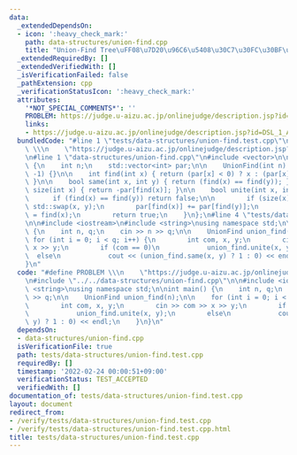 ```yaml
---
data:
  _extendedDependsOn:
  - icon: ':heavy_check_mark:'
    path: data-structures/union-find.cpp
    title: "Union-Find Tree\uFF08\u7D20\u96C6\u5408\u30C7\u30FC\u30BF\u69CB\u9020\uFF09"
  _extendedRequiredBy: []
  _extendedVerifiedWith: []
  _isVerificationFailed: false
  _pathExtension: cpp
  _verificationStatusIcon: ':heavy_check_mark:'
  attributes:
    '*NOT_SPECIAL_COMMENTS*': ''
    PROBLEM: https://judge.u-aizu.ac.jp/onlinejudge/description.jsp?id=DSL_1_A
    links:
    - https://judge.u-aizu.ac.jp/onlinejudge/description.jsp?id=DSL_1_A
  bundledCode: "#line 1 \"tests/data-structures/union-find.test.cpp\"\n#define PROBLEM\
    \ \\\n    \"https://judge.u-aizu.ac.jp/onlinejudge/description.jsp?id=DSL_1_A\"\
    \n#line 1 \"data-structures/union-find.cpp\"\n#include <vector>\n\nstruct UnionFind\
    \ {\n    int n;\n    std::vector<int> par;\n\n    UnionFind(int n) : n(n), par(n,\
    \ -1) {}\n\n    int find(int x) { return (par[x] < 0) ? x : (par[x] = find(par[x]));\
    \ }\n\n    bool same(int x, int y) { return (find(x) == find(y)); }\n\n    int\
    \ size(int x) { return -par[find(x)]; }\n\n    bool unite(int x, int y) {\n  \
    \      if (find(x) == find(y)) return false;\n\n        if (size(x) < size(y))\
    \ std::swap(x, y);\n        par[find(x)] += par[find(y)];\n        par[find(y)]\
    \ = find(x);\n        return true;\n    }\n};\n#line 4 \"tests/data-structures/union-find.test.cpp\"\
    \n\n#include <iostream>\n#include <string>\nusing namespace std;\n\nint main()\
    \ {\n    int n, q;\n    cin >> n >> q;\n\n    UnionFind union_find(n);\n\n   \
    \ for (int i = 0; i < q; i++) {\n        int com, x, y;\n        cin >> com >>\
    \ x >> y;\n        if (com == 0)\n            union_find.unite(x, y);\n      \
    \  else\n            cout << (union_find.same(x, y) ? 1 : 0) << endl;\n    }\n\
    }\n"
  code: "#define PROBLEM \\\n    \"https://judge.u-aizu.ac.jp/onlinejudge/description.jsp?id=DSL_1_A\"\
    \n#include \"../../data-structures/union-find.cpp\"\n\n#include <iostream>\n#include\
    \ <string>\nusing namespace std;\n\nint main() {\n    int n, q;\n    cin >> n\
    \ >> q;\n\n    UnionFind union_find(n);\n\n    for (int i = 0; i < q; i++) {\n\
    \        int com, x, y;\n        cin >> com >> x >> y;\n        if (com == 0)\n\
    \            union_find.unite(x, y);\n        else\n            cout << (union_find.same(x,\
    \ y) ? 1 : 0) << endl;\n    }\n}\n"
  dependsOn:
  - data-structures/union-find.cpp
  isVerificationFile: true
  path: tests/data-structures/union-find.test.cpp
  requiredBy: []
  timestamp: '2022-02-24 00:00:51+09:00'
  verificationStatus: TEST_ACCEPTED
  verifiedWith: []
documentation_of: tests/data-structures/union-find.test.cpp
layout: document
redirect_from:
- /verify/tests/data-structures/union-find.test.cpp
- /verify/tests/data-structures/union-find.test.cpp.html
title: tests/data-structures/union-find.test.cpp
---
```


